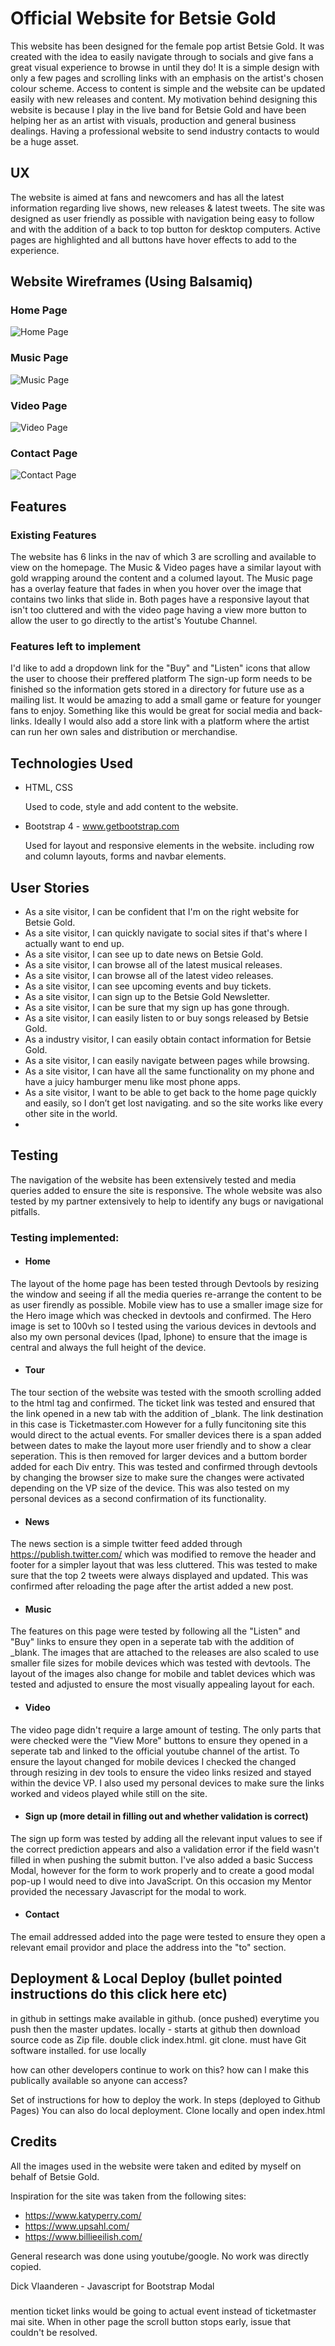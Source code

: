 # Official Website for Betsie Gold

This website has been designed for the female pop artist Betsie Gold.  It was created with the idea to easily navigate through to socials and give fans a great visual experience to browse in until they do!
It is a simple design with only a few pages and scrolling links with an emphasis on the artist's chosen colour scheme. Access to content is simple and the website can be updated easily with new releases and content.
My motivation behind designing this website is because I play in the live band for Betsie Gold and have been helping her as an artist with visuals, production and general business dealings. Having a professional website to
send industry contacts to would be a huge asset.

## UX

The website is aimed at fans and newcomers and has all the latest information regarding live shows, new releases & latest tweets.
The site was designed as user friendly as possible with navigation being easy to follow and with the addition of a back to top button for desktop computers.
Active pages are highlighted and all buttons have hover effects to add to the experience.

## Website Wireframes (Using Balsamiq)

### Home Page

![Home Page](assets/images/home_page.png)

### Music Page

![Music Page](assets/images/music_page.png)

### Video Page

![Video Page](assets/images/video_page.png)

### Contact Page

![Contact Page](assets/images/contact_page.png)

## Features
### Existing Features

The website has 6 links in the nav of which 3 are scrolling and available to view on the homepage. The Music & Video pages have a similar layout with gold wrapping around the content and a columed layout.
The Music page has a overlay feature that fades in when you hover over the image that contains two links that slide in.  Both pages have a responsive layout that isn't too cluttered and with the video page having
a view more button to allow the user to go directly to the artist's Youtube Channel.

### Features left to implement

I'd like to add a dropdown link for the "Buy" and "Listen" icons that allow the user to choose their preffered platform
The sign-up form needs to be finished so the information gets stored in a directory for future use as a mailing list.
It would be amazing to add a small game or feature for younger fans to enjoy.  Something like this would be great for social media and back-links.
Ideally I would also add a store link with a platform where the artist can run her own sales and distribution or merchandise.

## Technologies Used

* HTML, CSS 

    Used to code, style and add content to the website.

* Bootstrap 4 - www.getbootstrap.com

    Used for layout and responsive elements in the website. including row and column layouts, forms and navbar elements.

## User Stories

- As a site visitor, I can be confident that I'm on the right website for Betsie Gold.
- As a site visitor, I can quickly navigate to social sites if that's where I actually want to end up.
- As a site visitor, I can see up to date news on Betsie Gold.
- As a site visitor, I can browse all of the latest musical releases.
- As a site visitor, I can browse all of the latest video releases.
- As a site visitor, I can see upcoming events and buy tickets.
- As a site visitor, I can sign up to the Betsie Gold Newsletter.
- As a site visitor, I can be sure that my sign up has gone through.
- As a site visitor, I can easily listen to or buy songs released by Betsie Gold.
- As a industry visitor, I can easily obtain contact information for Betsie Gold.
- As a site visitor, I can easily navigate between pages while browsing.
- As a site visitor, I can have all the same functionality on my phone and have a juicy hamburger menu like most phone apps.
- As a site visitor, I want to be able to get back to the home page quickly and easily, so I don’t get lost navigating.
and so the site works like every other site in the world. 
- 

## Testing 

The navigation of the website has been extensively tested and media queries added to ensure the site is responsive. The whole website was also tested by my partner extensively to help to identify any bugs or navigational pitfalls.

### Testing implemented: 

- #### Home

The layout of the home page has been tested through Devtools by resizing the window and seeing if all the media queries re-arrange the content to be as user firendly as possible.
Mobile view has to use a smaller image size for the Hero image which was checked in devtools and confirmed.  The Hero image is set to 100vh so I tested using the various devices 
in devtools and also my own personal devices (Ipad, Iphone) to ensure that the image is central and always the full height of the device.

  - #### Tour

The tour section of the website was tested with the smooth scrolling added to the html tag and confirmed. The ticket link was tested and ensured that the link opened in a new tab with the addition of _blank. 
The link destination in this case is Ticketmaster.com However for a fully funcitoning site this would direct to the actual events.
For smaller devices there is a span added between dates to make the layout more user friendly and to show a clear seperation.  This is then removed for larger devices and a buttom border added for each Div entry.
This was tested and confirmed through devtools by changing the browser size to make sure the changes were activated depending on the VP size of the device. This was also tested on my personal devices as a second 
confirmation of its functionality.

  - #### News

The news section is a simple twitter feed added through https://publish.twitter.com/ which was modified to remove the header and footer for a simpler layout that was less cluttered.  This was tested to make
sure that the top 2 tweets were always displayed and updated.  This was confirmed after reloading the page after the artist added a new post.

  - #### Music

The features on this page were tested by following all the "Listen" and "Buy" links to ensure they open in a seperate tab with the addition of _blank. The images that are attached to the releases are also scaled
to use smaller file sizes for mobile devices which was tested with devtools.  The layout of the images also change for mobile and tablet devices which was tested and adjusted to ensure the most visually appealing layout for each.


  - #### Video

The video page didn't require a large amount of testing. The only parts that were checked were the "View More" buttons to ensure they opened in a seperate tab and linked to the official youtube channel of the artist.
To ensure the layout changed for mobile devices I checked the changed through resizing in dev tools to ensure the video links resized and stayed within the device VP. I also used my personal devices to make sure the links worked and videos played while
still on the site.

  - #### Sign up (more detail in filling out and whether validation is correct)

The sign up form was tested by adding all the relevant input values to see if the correct prediction appears and also a validation error if the field wasn't filled in when pushing the submit button.
I've also added a basic Success Modal, however for the form to work properly and to create a good modal pop-up I would need to dive into JavaScript. On this occasion my Mentor provided the necessary Javascript for the modal to work.

  - #### Contact

The email addressed added into the page were tested to ensure they open a relevant email providor and place the address into the "to" section.

## Deployment & Local Deploy (bullet pointed instructions do this click here etc) 


in github in settings make available in github. (once pushed) everytime you push then the master updates.
locally - starts at github then download source code as Zip file. double click index.html.
git clone. must have Git software installed. for use locally

how can other developers continue to work on this?
how can I make this publically available so anyone can access?

Set of instructions for how to deploy the work. In steps (deployed to Github Pages)
You can also do local deployment. Clone locally and open index.html

## Credits

All the images used in the website were taken and edited by myself on behalf of Betsie Gold.

Inspiration for the site was taken from the following sites:

- https://www.katyperry.com/
- https://www.upsahl.com/
- https://www.billieeilish.com/

General research was done using youtube/google. No work was directly copied.

Dick Vlaanderen - Javascript for Bootstrap Modal

### 

mention ticket links would be going to actual event instead of ticketmaster mai site.  When in other page the scroll button stops early, issue that couldn't be resolved.
